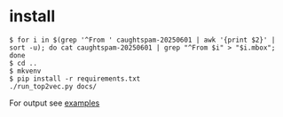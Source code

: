 # install
```
$ for i in $(grep '^From ' caughtspam-20250601 | awk '{print $2}' | sort -u); do cat caughtspam-20250601 | grep "^From $i" > "$i.mbox"; done
$ cd ..
$ mkvenv
$ pip install -r requirements.txt
./run_top2vec.py docs/
```

For output see [examples](examples)
